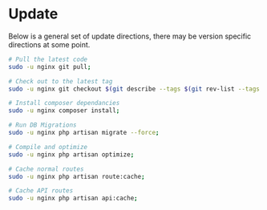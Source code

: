 # Update

Below is a general set of update directions, there may be version specific directions at some point.

```bash
# Pull the latest code
sudo -u nginx git pull;

# Check out to the latest tag
sudo -u nginx git checkout $(git describe --tags $(git rev-list --tags --max-count=1));

# Install composer dependancies
sudo -u nginx composer install;

# Run DB Migrations
sudo -u nginx php artisan migrate --force;

# Compile and optimize
sudo -u nginx php artisan optimize;

# Cache normal routes
sudo -u nginx php artisan route:cache;

# Cache API routes
sudo -u nginx php artisan api:cache;
```
